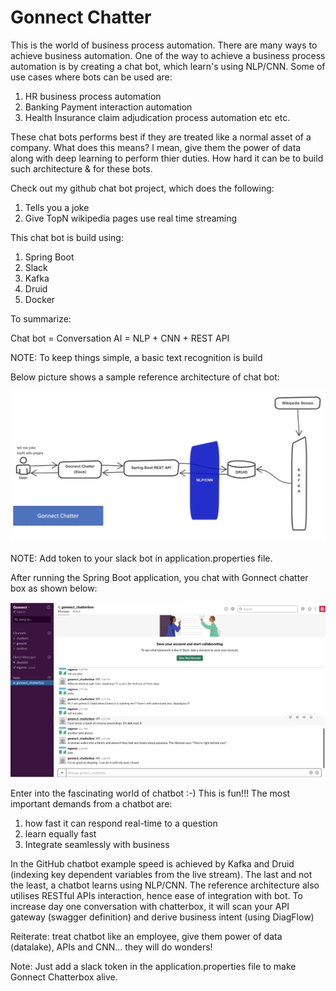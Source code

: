 # Gonnect Chatter

 This is the world of business process automation. There are many ways to achieve business automation. One of the way to achieve a business process automation is by creating a chat bot, which learn's using NLP/CNN. Some of use cases where bots can be used are:
  1. HR business process automation
  2. Banking Payment interaction automation
  3. Health Insurance claim adjudication process automation etc etc. 
  
  These chat bots performs best if they are treated like a normal asset of a company. What does this means? I mean, give them the power of data along with deep learning to perform thier duties. How hard it can be to build such architecture & for these bots. 
  
  Check out my github chat bot project, which does the following:
 1. Tells you a joke
 2. Give TopN wikipedia pages use real time streaming
 
 This chat bot is build using:
 1. Spring Boot
 2. Slack
 3. Kafka
 4. Druid
 5. Docker
 
 To summarize:
 
 Chat bot = Conversation AI = NLP + CNN + REST API
 
 NOTE: To keep things simple, a basic text recognition is build
 
 Below picture shows a sample reference architecture of chat bot:
 
 ![alt text](./Gonnect_Chatter.png)
   
 NOTE: Add token to your slack bot in application.properties file.
 
 After running the Spring Boot application, you chat with Gonnect chatter box as shown below:
 
 ![alt text](./Slack.png)
 
 

 Enter into the fascinating world of chatbot :-) This is fun!!! The most important demands from a chatbot are:
 
 1. how fast it can respond real-time to a question
 2. learn equally fast
 3. Integrate seamlessly with business 
 
 In the GitHub chatbot example speed is achieved by Kafka and Druid (indexing key dependent variables from the live stream). The last and not the least, a chatbot learns using NLP/CNN. The reference architecture also utilises RESTful APIs interaction, hence ease of integration with bot. To increase day one conversation with chatterbox, it will scan your API gateway (swagger definition) and derive business intent (using DiagFlow) 
 
 Reiterate: treat chatbot like an employee, give them power of data (datalake), APIs and CNN... they will do wonders!
 
 Note: Just add a slack token in the application.properties file to make Gonnect Chatterbox alive.